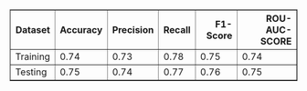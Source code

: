 <table border="1" class="dataframe">
  <thead>
    <tr style="text-align: right;">
      <th>Dataset</th>
      <th>Accuracy</th>
      <th>Precision</th>
      <th>Recall</th>
      <th>F1-Score</th>
      <th>ROU-AUC-SCORE</th>
    </tr>
  </thead>
  <tbody>
    <tr>
      <td>Training</td>
      <td>0.74</td>
      <td>0.73</td>
      <td>0.78</td>
      <td>0.75</td>
      <td>0.74</td>
    </tr>
    <tr>
      <td>Testing</td>
      <td>0.75</td>
      <td>0.74</td>
      <td>0.77</td>
      <td>0.76</td>
      <td>0.75</td>
    </tr>
  </tbody>
</table>